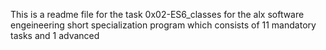 This is a readme file for the task 0x02-ES6_classes for the alx software engeineering short specialization program which consists of 11 mandatory tasks and 1 advanced
